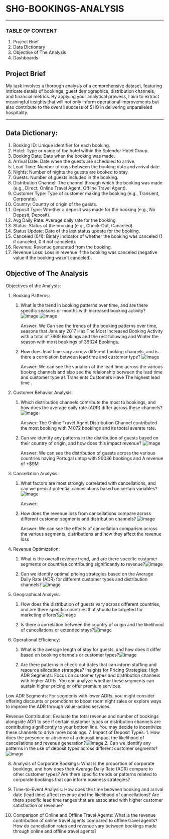 # SHG-BOOKINGS-ANALYSIS
----
### TABLE OF CONTENT
1. Project Brief
2. Data Dictionary
3. Objective of The Analysis
4. Dashboards

## Project Brief
My task involves a thorough analysis of a comprehensive dataset, featuring intricate details of bookings, guest demographics, distribution channels, and financial metrics. By applying your analytical prowess, I aim to extract meaningful insights that will not only inform operational improvements but also contribute to the overall success of SHG in delivering unparalleled hospitality.

----

## Data Dictionary:

1. Booking ID: Unique identifier for each booking.
2. Hotel: Type or name of the hotel within the Splendor Hotel Group.
3. Booking Date: Date when the booking was made.
4. Arrival Date: Date when the guests are scheduled to arrive.
5. Lead Time: Number of days between the booking date and arrival date.
6. Nights: Number of nights the guests are booked to stay.
7. Guests: Number of guests included in the booking.
8. Distribution Channel: The channel through which the booking was made (e.g., Direct, Online Travel Agent, Offline Travel Agent).
9. Customer Type: Type of customer making the booking (e.g., Transient, Corporate).
10. Country: Country of origin of the guests.
11. Deposit Type: Whether a deposit was made for the booking (e.g., No Deposit, Deposit).
12. Avg Daily Rate: Average daily rate for the booking.
13. Status: Status of the booking (e.g., Check-Out, Canceled).
14. Status Update: Date of the last status update for the booking.
15. Canceled (0/1): Binary indicator of whether the booking was canceled (1 if canceled, 0 if not canceled).
16. Revenue: Revenue generated from the booking.
17. Revenue Loss: Loss in revenue if the booking was canceled (negative value if the booking wasn't canceled).


## Objective of The Analysis
Objectives of the Analysis:

1. Booking Patterns:
    1. What is the trend in booking patterns over time, and are there specific seasons or months with increased booking activity? ![image](https://github.com/user-attachments/assets/721d4758-ff97-4c78-8f85-35be004d260c) ![image](https://github.com/user-attachments/assets/a8b28b7f-0e83-483d-a0b8-c2b7b51472c8)

         Answer: We Can see the trends of the booking patterns over time, seasons  that January 2017 Has The Most Increased Booking Activity with a total of 7869 Bookings and the rest following and Winter the season with most bookings of 39324 Bookings.

    2. How does lead time vary across different booking channels, and is there a correlation between lead time and customer type? ![image](https://github.com/user-attachments/assets/6409ffcb-1ecd-4b78-a2bb-d79b777c7a13)

         Answer: We can see the variation of the lead time across the various bookng channels and also see the relaionship between the lead time and customer type as Transients Customers Have The highest lead time .
       
2. Customer Behavior Analysis:
    1. Which distribution channels contribute the most to bookings, and how does the average daily rate (ADR) differ across these channels? ![image](https://github.com/user-attachments/assets/fb3cd0e3-5083-4b6f-8837-148012c08985)


          Answer: The Online Travel Agent Distribution Channel contributed the most booking with 74072 bookings and its tootal averate rate.
       
    2. Can we identify any patterns in the distribution of guests based on their country of origin, and how does this impact revenue? ![image](https://github.com/user-attachments/assets/02310653-f745-4b77-b1f0-d34dabcc971f)

          Answer: We can see the distribution of guests across the various countries having Portugal untop with 90036 bookings and  A revenue of +$9M
        
3. Cancellation Analysis:
    1. What factors are most strongly correlated with cancellations, and can we predict potential cancellations based on certain variables? ![image](https://github.com/user-attachments/assets/b3aac2ae-faf6-41d3-8d23-b8eebbb0dab0)

          Answer: 
    2. How does the revenue loss from cancellations compare across different customer segments and distribution channels? ![image](https://github.com/user-attachments/assets/24867a15-d7b3-42e4-9ec1-2046833baad2)

          Answer: We can see the effects of cancellation comparism across the various segments, distributions and how they affect the revenue loss
       
4. Revenue Optimization:
   1. What is the overall revenue trend, and are there specific customer segments or countries contributing significantly to revenue?![image](https://github.com/user-attachments/assets/f8ed9f88-61b5-4042-adce-aa44f2c21a0f)

   2. Can we identify optimal pricing strategies based on the Average Daily Rate (ADR) for different customer types and distribution channels? ![image](https://github.com/user-attachments/assets/1439d2e9-25d6-427f-86cd-5e76f31f33cc)

5. Geographical Analysis:
   1. How does the distribution of guests vary across different countries, and are there specific countries that should be targeted for marketing efforts?![image](https://github.com/user-attachments/assets/8152ab2a-8a8f-4636-b682-223cb2ce65d6)

   2. Is there a correlation between the country of origin and the likelihood of cancellations or extended stays?![image](https://github.com/user-attachments/assets/28244819-8174-4f16-8092-8830bd4271b3)


6. Operational Efficiency:
    1. What is the average length of stay for guests, and how does it differ based on booking channels or customer types?![image](https://github.com/user-attachments/assets/6670a281-6225-4a39-aaf5-7328fced6f35)

    2. Are there patterns in check-out dates that can inform staffing and resource allocation strategies?
  Insights for Pricing Strategies:
High ADR Segments: Focus on customer types and distribution channels with higher ADRs. You can analyze whether these segments can sustain higher pricing or offer premium services.

Low ADR Segments: For segments with lower ADRs, you might consider offering discounts or promotions to boost room night sales or explore ways to improve the ADR through value-added services.

Revenue Contribution: Evaluate the total revenue and number of bookings alongside ADR to see if certain customer types or distribution channels are contributing significantly to your bottom line. You may decide to incentivize these channels to drive more bookings.
7. Impact of Deposit Types:
    1. How does the presence or absence of a deposit impact the likelihood of cancellations and revenue generation?![image](https://github.com/user-attachments/assets/2b19c4a6-6d9f-4102-a8bb-567c3b8e0298) 
    2. Can we identify any patterns in the use of deposit types across different customer segments? ![image](https://github.com/user-attachments/assets/1f937ceb-dbbf-4b33-81d0-875d1e0dd793)

8. Analysis of Corporate Bookings:
What is the proportion of corporate bookings, and how does their Average Daily Rate (ADR) compare to other customer types?
Are there specific trends or patterns related to corporate bookings that can inform business strategies?

9. Time-to-Event Analysis:
How does the time between booking and arrival date (lead time) affect revenue and the likelihood of cancellations?
Are there specific lead time ranges that are associated with higher customer satisfaction or revenue?

10. Comparison of Online and Offline Travel Agents:
What is the revenue contribution of online travel agents compared to offline travel agents?
How do cancellation rates and revenue vary between bookings made through online and offline travel agents?

